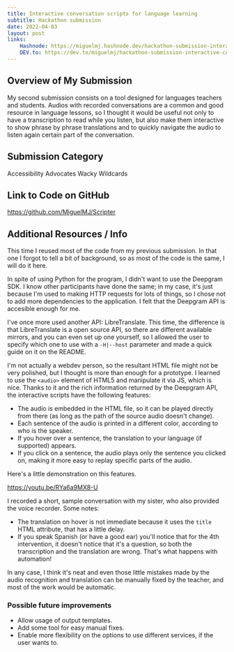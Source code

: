 ```yaml
---
title: Interactive conversation scripts for language learning
subtitle: Hackathon submission
date: 2022-04-03
layout: post
links:
    Hashnode: https://miguelmj.hashnode.dev/hackathon-submission-interactive-conversation-scripts-for-language-learning
    DEV.to: https://dev.to/miguelmj/hackathon-submission-interactive-conversation-scripts-for-language-learning-110c
---
```


## Overview of My Submission
My second submission consists on a tool designed for languages teachers and students. Audios with recorded conversations are a common and good resource in language lessons, so I thought it would be useful not only to have a transcription to read while you listen, but also make them interactive to show phrase by phrase translations and to quickly navigate the audio to listen again certain part of the conversation.

## Submission Category
Accessibility Advocates
Wacky Wildcards

## Link to Code on GitHub

https://github.com/MiguelMJ/Scripter

## Additional Resources / Info

This time I reused most of the code from my previous submission. In that one I forgot to tell a bit of background, so as most of the code is the same, I will do it here.

In spite of using Python for the program, I didn't want to use the Deepgram SDK. I know other participants have done the same; in my case, it's just because I'm used to making HTTP requests for lots of things, so I chose not to add more dependencies to the application. I felt that the Deepgram API is accesible enough for me.

I've once more used another API: LibreTranslate. This time, the difference is that LibreTranslate is a open source API, so there are different available mirrors, and you can even set up one yourself, so I allowed the user to specify which one to use with a `-H|--host` parameter and made a quick guide on it on the README.

I'm not actually a webdev person, so the resultant HTML file might not be very polished, but I thought is more than enough for a prototype. I learned to use the `<audio>` element of HTML5 and manipulate it via JS, which is nice. Thanks to it and the rich information returned by the Deepgram API, the interactive scripts have the following features:

- The audio is embedded in the HTML file, so it can be played directly from there (as long as the path of the source audio doesn't change).
- Each sentence of the audio is printed in a different color, according to who is the speaker.
- If you hover over a sentence, the translation to your language (if supported) appears.
- If you click on a sentence, the audio plays only the sentence you clicked on, making it more easy to replay specific parts of the audio.

Here's a little demonstration on this features.

https://youtu.be/RYa6a9MX8-U

I recorded a short, sample conversation with my sister, who also provided the voice recorder. Some notes:
- The translation on hover is not immediate because it uses the `title` HTML attribute, that has a little delay.
- If you speak Spanish (or have a good ear) you'll notice that for the 4th intervention, it doesn't notice that it's a question, so both the transcription and the translation are wrong. That's what happens with automation!

In any case, I think it's neat and even those little mistakes made by the audio recognition and translation can be manually fixed by the teacher, and most of the work would be automatic.

### Possible future improvements
- Allow usage of output templates.
- Add some tool for easy manual fixes.
- Enable more flexibility on the options to use different services, if the user wants to.

